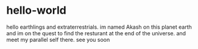 # hello-world
hello earthlings and extraterrestrials.
im named Akash on this planet earth and im on the quest to find the resturant at the end of the universe.
and meet my parallel self there. see you soon
